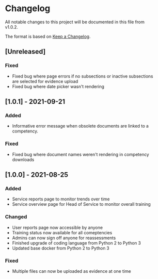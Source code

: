 # Changelog
All notable changes to this project will be documented in this file from v1.0.2.

The format is based on [Keep a Changelog](https://keepachangelog.com/en/1.0.0/).

## [Unreleased]
### Fixed
- Fixed bug where page errors if no subsections or inactive subsections are selected for evidence upload
- Fixed bug where date picker wasn't rendering

## [1.0.1] - 2021-09-21
### Added
- Informative error message when obsolete documents are linked to a competency.

### Fixed
- Fixed bug where document names weren't rendering in competency downloads

## [1.0.0] - 2021-08-25
### Added
- Service reports page to monitor trends over time
- Service overview page for Head of Service to monitor overall training

### Changed
- User reports page now accessible by anyone
- Training status now available for all comeptencies
- Admins can now sign off anyone for reassessments
- Finished upgrade of coding language from Python 2 to Python 3
- Updated base docker from Python 2 to Python 3

### Fixed
- Multiple files can now be uploaded as evidence at one time
